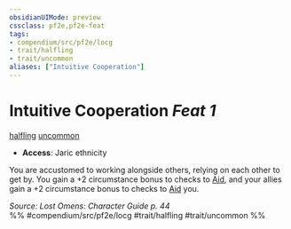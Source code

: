 ```yaml
---
obsidianUIMode: preview
cssclass: pf2e,pf2e-feat
tags:
- compendium/src/pf2e/locg
- trait/halfling
- trait/uncommon
aliases: ["Intuitive Cooperation"]
---
```

# Intuitive Cooperation  *Feat 1*  
[halfling](../../rules/traits/halfling.md)  [uncommon](../../rules/traits/uncommon.md)  

- **Access**: Jaric ethnicity

You are accustomed to working alongside others, relying on each other to get by. You gain a +2 circumstance bonus to checks to [Aid](../../rules/actions/aid.md), and your allies gain a +2 circumstance bonus to checks to [Aid](../../rules/actions/aid.md) you.

*Source: Lost Omens: Character Guide p. 44*  
%% #compendium/src/pf2e/locg #trait/halfling #trait/uncommon %%